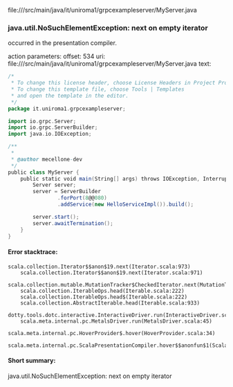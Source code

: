 file://<WORKSPACE>/src/main/java/it/uniroma1/grpcexampleserver/MyServer.java
### java.util.NoSuchElementException: next on empty iterator

occurred in the presentation compiler.

action parameters:
offset: 534
uri: file://<WORKSPACE>/src/main/java/it/uniroma1/grpcexampleserver/MyServer.java
text:
```scala
/*
 * To change this license header, choose License Headers in Project Properties.
 * To change this template file, choose Tools | Templates
 * and open the template in the editor.
 */
package it.uniroma1.grpcexampleserver;

import io.grpc.Server;
import io.grpc.ServerBuilder;
import java.io.IOException;

/**
 *
 * @author mecellone-dev
 */
public class MyServer { 
    public static void main(String[] args) throws IOException, InterruptedException {
        Server server;
        server = ServerBuilder
                .forPort(8@@080)
                .addService(new HelloServiceImpl()).build();

        server.start();
        server.awaitTermination();
    }
}

```



#### Error stacktrace:

```
scala.collection.Iterator$$anon$19.next(Iterator.scala:973)
	scala.collection.Iterator$$anon$19.next(Iterator.scala:971)
	scala.collection.mutable.MutationTracker$CheckedIterator.next(MutationTracker.scala:76)
	scala.collection.IterableOps.head(Iterable.scala:222)
	scala.collection.IterableOps.head$(Iterable.scala:222)
	scala.collection.AbstractIterable.head(Iterable.scala:933)
	dotty.tools.dotc.interactive.InteractiveDriver.run(InteractiveDriver.scala:168)
	scala.meta.internal.pc.MetalsDriver.run(MetalsDriver.scala:45)
	scala.meta.internal.pc.HoverProvider$.hover(HoverProvider.scala:34)
	scala.meta.internal.pc.ScalaPresentationCompiler.hover$$anonfun$1(ScalaPresentationCompiler.scala:329)
```
#### Short summary: 

java.util.NoSuchElementException: next on empty iterator